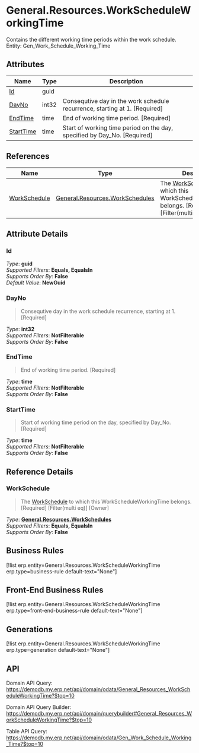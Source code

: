 # General.Resources.WorkScheduleWorkingTime

Contains the different working time periods within the work schedule. Entity: Gen_Work_Schedule_Working_Time

## Attributes

| Name | Type | Description |
| ---- | ---- | --- |
| [Id](General.Resources.WorkScheduleWorkingTime.md#Id) | guid |  
| [DayNo](General.Resources.WorkScheduleWorkingTime.md#DayNo) | int32 | Consequtive day in the work schedule recurrence, starting at 1. [Required] 
| [EndTime](General.Resources.WorkScheduleWorkingTime.md#EndTime) | time | End of working time period. [Required] 
| [StartTime](General.Resources.WorkScheduleWorkingTime.md#StartTime) | time | Start of working time period on the day, specified by Day_No. [Required] 

## References

| Name | Type | Description |
| ---- | ---- | --- |
| [WorkSchedule](General.Resources.WorkScheduleWorkingTime.md#WorkSchedule) | [General.Resources.WorkSchedules](General.Resources.WorkSchedules.md) | The [WorkSchedule](General.Resources.WorkScheduleWorkingTime.md#WorkSchedule) to which this WorkScheduleWorkingTime belongs. [Required] [Filter(multi eq)] [Owner] |


## Attribute Details

### Id

_Type_: **guid**  
_Supported Filters_: **Equals, EqualsIn**  
_Supports Order By_: **False**  
_Default Value_: **NewGuid**  

### DayNo

> Consequtive day in the work schedule recurrence, starting at 1. [Required]

_Type_: **int32**  
_Supported Filters_: **NotFilterable**  
_Supports Order By_: **False**  

### EndTime

> End of working time period. [Required]

_Type_: **time**  
_Supported Filters_: **NotFilterable**  
_Supports Order By_: **False**  

### StartTime

> Start of working time period on the day, specified by Day_No. [Required]

_Type_: **time**  
_Supported Filters_: **NotFilterable**  
_Supports Order By_: **False**  


## Reference Details

### WorkSchedule

> The [WorkSchedule](General.Resources.WorkScheduleWorkingTime.md#WorkSchedule) to which this WorkScheduleWorkingTime belongs. [Required] [Filter(multi eq)] [Owner]

_Type_: **[General.Resources.WorkSchedules](General.Resources.WorkSchedules.md)**  
_Supported Filters_: **Equals, EqualsIn**  
_Supports Order By_: **False**  



## Business Rules

[!list erp.entity=General.Resources.WorkScheduleWorkingTime erp.type=business-rule default-text="None"]

## Front-End Business Rules

[!list erp.entity=General.Resources.WorkScheduleWorkingTime erp.type=front-end-business-rule default-text="None"]

## Generations

[!list erp.entity=General.Resources.WorkScheduleWorkingTime erp.type=generation default-text="None"]

## API

Domain API Query:
<https://demodb.my.erp.net/api/domain/odata/General_Resources_WorkScheduleWorkingTime?$top=10>

Domain API Query Builder:
<https://demodb.my.erp.net/api/domain/querybuilder#General_Resources_WorkScheduleWorkingTime?$top=10>

Table API Query:
<https://demodb.my.erp.net/api/domain/odata/Gen_Work_Schedule_Working_Time?$top=10>

